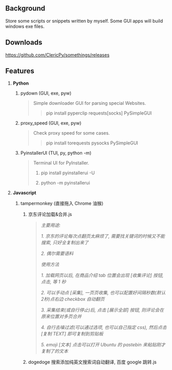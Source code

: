 
## Background

Store some scripts or snippets written by myself. Some GUI apps will build windows exe files.

## Downloads

https://github.com/ClericPy/somethings/releases

## Features

1. **Python**

   1. pydown (GUI, exe, pyw)

      > Simple downloader GUI for parsing special Websites.
      >
      > > pip install pyperclip requests[socks] PySimpleGUI

   2. proxy_speed (GUI, exe, pyw)

      > Check proxy speed for some cases.
      >
      > > pip install torequests pysocks PySimpleGUI

   3. PyinstallerUI  (TUI, py, python -m)

      > Terminal UI for PyInstaller.
      >
      > 1. pip install pyinstallerui -U
      >
      > 2. python -m pyinstallerui

2. **Javascript**
   1. tampermonkey (直接拖入 Chrome 油猴)

      1. 京东评论加载&合并.js

         > *主要用途:*
         >
         > *1. 京东的评论每次点翻页太麻烦了, 需要找关键词的时候又不能搜索, 只好全复制出来了*
         >
         > *2. 偶尔需要语料*
         >
         > 
         >
         > *使用方法*
         >
         > *1. 加载网页以后, 在商品介绍 tab 位置会出现 [收集评论] 按钮, 点击, 等 1 秒*
         >
         > *2. 可以手动点 [采集], 一页页收集, 也可以配置好间隔秒数(默认2秒)点右边 checkbox 自动翻页*
         >
         > *3. 采集结束(或自行停止)后, 点击 [展示全部] 按钮, 则评论会在原来位置对多页合并*
         >
         > *4. 自行去噪过滤(可以通过选项, 也可以自己指定 css), 然后点击 [复制 TEXT] 即可复制到剪贴板*
         >
         > *5. emoji [文本] 点击可以打开 Ubuntu 的 pastebin 来粘贴刚才复制了的文本*

      2. dogedoge 搜索添加纯英文搜索词自动翻译, 百度 google 跳转.js

